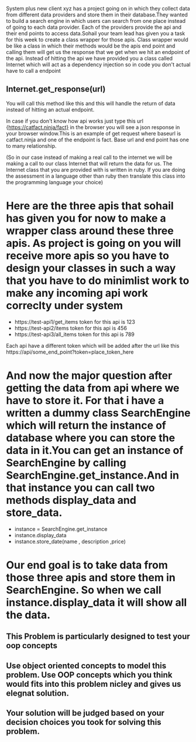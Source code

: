 System plus new client xyz has a project going on in which they collect data from different data providers and store them in their database.They wanted to build a search engine in which users can search from one place instead of going to each data provider. Each of the providers provide the api and their end points to access data.Sohail your team lead has given you a task for this week to create a class wrapper for those apis. Class wrapper would be like a class in which their methods would be the apis end point and calling them will get us the response that we get when we hit an endpoint of the api.
Instead of hitting the api we have provided you a class called Internet which will act as a dependency injection so in code you don't  actual have to call a endpoint
## Internet.get_response(url)

You will call this method like this and this will handle the return of data instead of hitting an actual endpoint.

In case if you don't know how api works just type this url {https://catfact.ninja/fact} in the browser  you will see a json response in your browser window.This is an example of get request where baseurl is catfact.ninja and one of the endpoint is fact. Base url and end point has one to many relationship.

(So in our case instead of making a real call to the internet we will be making a call to our class Internet that will return the data for us. The Internet class that you are provided with is written in ruby. If you are doing the assessment in a language other than ruby then translate this class into the programming language your choice)


# Here are the three apis that sohail has given you for now to make a wrapper class around these three apis. As project is going on you will receive more apis so you have to design your classes in such a way that you have to do minimlist work to make any incoming api work correclty under system 

* https://test-api1/get_items   token for this api is 123
* https://test-api2/items	         token for this api is 456
* https://test-api3/all_items     token for this api is 789

Each api have a different token which will be added after the url like this  https://api/some_end_point?token=place_token_here


# And now the major question after getting the data from api where we have to store it. For that i have a written a dummy class SearchEngine which will return the instance of database where you can store the data in it.You can get an instance of SearchEngine by calling SearchEngine.get_instance.And in that instance you can call two methods display_data and store_data.

* instance = SearchEngine.get_instance
* instance.display_data
* instance.store_date(name , description ,price)

# Our end goal is to take data from those three apis and store them in SearchEngine. So when we call instance.display_data it will show all the data.

## This Problem is particularly designed to test your oop concepts
## Use object oriented concepts to model this problem. Use OOP concepts which you think would fits into this problem nicley and gives us elegnat solution.
## Your solution will be judged based on your decision choices you took for solving this problem.